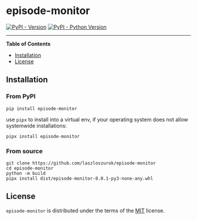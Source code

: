 # episode-monitor

[![PyPI - Version](https://img.shields.io/pypi/v/episode-monitor.svg)](https://pypi.org/project/episode-monitor)
[![PyPI - Python Version](https://img.shields.io/pypi/pyversions/episode-monitor.svg)](https://pypi.org/project/episode-monitor)

-----

**Table of Contents**

- [Installation](#installation)
- [License](#license)

## Installation

### From PyPI

```console
pip install episode-monitor
```
use `pipx` to install into a virtual env, if your operating system does not allow systemwide installations:
```console
pipx install episode-monitor
```

### From source

```console
git clone https://github.com/laszloszurok/episode-monitor
cd episode-monitor
python -m build
pipx install dist/episode-monitor-0.0.1-py3-none-any.whl
```

## License

`episode-monitor` is distributed under the terms of the [MIT](https://spdx.org/licenses/MIT.html) license.
